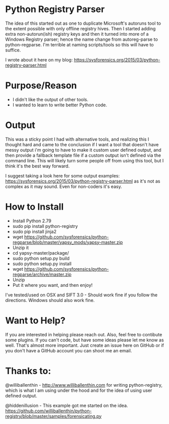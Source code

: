 Python Registry Parser 
=======================
The idea of this started out as one to duplicate Microsoft's autoruns tool to the extent possible with only offline registry hives. Then I started adding extra non-autorun(ish) registry keys and then it turned into more of a Windows Registry parser; hence the name change from autoreg-parse to python-regparse. I'm terrible at naming scripts/tools so this will have to suffice.

I wrote about it here on my blog: https://sysforensics.org/2015/03/python-registry-parser.html

Purpose/Reason
===============
- I didn't like the output of other tools.
- I wanted to learn to write better Python code.

Output
=======
This was a sticky point I had with alternative tools, and realizing this I thought hard and came to the conclusion if I want a tool that doesn't have messy output i'm going to have to make it custom user defined output, and then provide a fallback template file if a custom output isn't defined via the command line. This will likely turn some people off from using this tool, but I think it's the best way forward.

I suggest taking a look here for some output examples: https://sysforensics.org/2015/03/python-registry-parser.html as it's not as complex as it may sound. Even for non-coders it's easy.

How to Install
===============
- Install Python 2.79
- sudo pip install python-registry
- sudo pip install jinja2
- wget https://github.com/sysforensics/python-regparse/blob/master/yapsy_mods/yapsy-master.zip
- Unzip it
- cd yapsy-master/package/
- sudo python setup.py build
- sudo python setup.py install
- wget https://github.com/sysforensics/python-regparse/archive/master.zip
- Unzip
- Put it where you want, and then enjoy!

I've tested/used on OSX and SIFT 3.0 - Should work fine if you follow the directions. Windows should also work fine.

Want to Help?
==============
If you are interested in helping please reach out. Also, feel free to contibute some plugins. If you can't code, but have some ideas please let me know as well. That's almost more important. Just create an issue here on GitHub or if you don't have a GitHub account you can shoot me an email.

Thanks to:
==============
@williballenthin - http://www.williballenthin.com for writing python-registry, which is what I am using under the hood and for the idea of using user defined output.

@hiddenillusion - This example got me started on the idea. https://github.com/williballenthin/python-registry/blob/master/samples/forensicating.py

